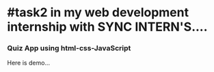 # #task2 in my web development internship with SYNC INTERN'S....
### Quiz App  using html-css-JavaScript<br>
Here is demo... 
